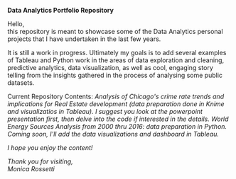 <b>Data Analytics Portfolio Repository</b>

<p> Hello, <br/>
this repository is meant to showcase some of the Data Analytics personal projects that I have undertaken in the last few years.<br/> 
<p>It is still a work in progress. Ultimately my goals is to add several examples of Tableau and Python work in the areas of data exploration and cleaning, predictive analytics, data visualization, as well as cool, engaging story telling from the insights gathered in the process of analysing some public datasets.
  
<p>Current Repository Contents:
  <i>Analysis of Chicago's crime rate trends and implications for Real Estate development (data preparation done in Knime and visualizatios in Tableau). I suggest you look at the powerpoint presentation first, then delve into the code if interested in the details.
   <i> World Energy Sources Analysis from 2000 thru 2016: data preparation in Python. Coming soon, I'll add the data visualizations and dashboard in Tableau.
 
<p>I hope you enjoy the content! <br/>
<p>Thank you for visiting,<br/>
Monica Rossetti
